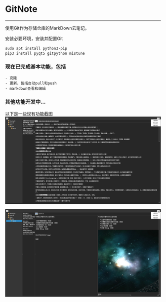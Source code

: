 # GitNote
---------------------------------------
使用Git作为存储仓库的MarkDown云笔记。

安装必要环境，安装并配置Git
```
sudo apt install python3-pip
pip3 install pyqt5 gitpython mistune
```

### 现在已完成基本功能，包括
	- 克隆
	- 更新，包括自动pull和push
	- markdown查看和编辑

### 其他功能开发中...

以下是一些现有功能截图
![](pictures/gitnote-11.png)

![](pictures/gitnote-12.png)
